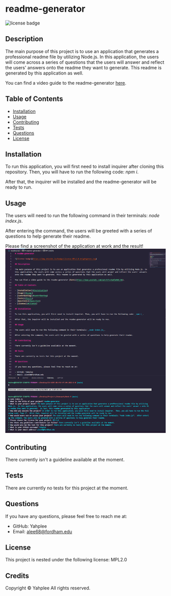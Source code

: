 # readme-generator

![license badge](https://img.shields.io/badge/license-MPL2.0-brightgreen.svg)

## Description

The main purpose of this project is to use an application that generates a professional readme file by utilizing Node.js. In this application, the users will come across a series of questions that the users will answer and reflect the users' answers onto the readme they want to generate. This readme is generated by this application as well.

You can find a video guide to the readme-generator [here](https://youtu.be/LiWKNOVKcls).

## Table of Contents

- [Installation](#installation)
- [Usage](#usage)
- [Contributing](#contributing)
- [Tests](#tests)
- [Questions](#question)
- [License](#license)

## Installation

To run this application, you will first need to install inquirer after cloning this repository. Then, you will have to run the following code: _npm i_.

After that, the inquirer will be installed and the readme-generator will be ready to run.

## Usage

The users will need to run the following command in their terminals: _node index.js_.

After entering the command, the users will be greeted with a series of questions to help generate their readme.

Please find a screenshot of the application at work and the result!
![image of the application at work and the readme the application generated](./assets/images/example-picture.PNG)

## Contributing

There currently isn't a guideline available at the moment.

## Tests

There are currently no tests for this project at the moment.

## Questions

If you have any questions, please feel free to reach me at:

- GitHub: Yahplee
- Email: alee68@fordham.edu

## License

This project is nested under the following license: MPL2.0

## Credits

Copyright © Yahplee All rights reserved.

